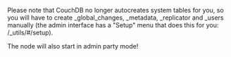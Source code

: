 Please note that CouchDB no longer autocreates system tables for you, so you will have to create _global_changes, _metadata, _replicator and _users manually (the admin interface has a "Setup" menu that does this for you: <YOURDOMAIN>/_utils/#/setup).

The node will also start in admin party mode!
